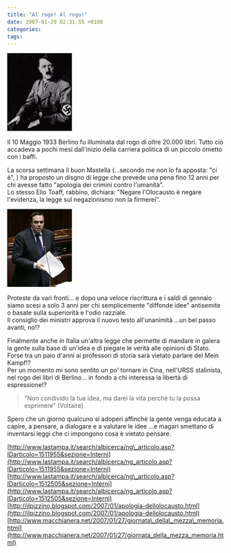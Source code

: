 ```yaml
---
title: "Al rogo! Al rogo!"
date: 2007-01-29 02:31:55 +0100
categories:
tags:
---
```


![Hitler Ritratto](/assets/images/posts_2007_al_rogo_hitler.jpg)

Il 10 Maggio 1933 Berlino fu illuminata dal rogo di oltre 20.000 libri. Tutto ciò accadeva a pochi mesi dall'inizio della carriera politica di un piccolo ometto con i baffi.

La scorsa settimana il buon Mastella (...secondo me non lo fa apposta: "ci è", ) ha proposto un disgno di legge che prevede una pena fino 12 anni per chi avesse fatto "apologia dei crimini contro l'umanità".  
Lo stesso Elio Toaff, rabbino, dichiara: "Negare l'Olocausto è negare l'evidenza, la legge sul negazionismo non la firmerei".

![Mastella Foto](/assets/images/posts_2007_al_rogo_mastella.jpg)

Proteste da vari fronti... e dopo una veloce riscrittura e i saldi di gennaio siamo scesi a solo 3 anni per chi semplicemente "diffonde idee" antisemite o basate sulla superiorità e l'odio razziale.  
Il consiglio dei ministri approva il nuovo testo all'unanimità ...un bel passo avanti, no!?

Finalmente anche in Italia un'altra legge che permette di mandare in galera la gente sulla base di un'idea e di piegare le verità alle opinioni di Stato.  
Forse tra un paio d'anni ai professori di storia sarà vietato parlare del Mein Kampf!?  
Per un momento mi sono sentito un po' tornare in Cina, nell'URSS stalinista, nel rogo dei libri di Berlino... in fondo a chi interessa la libertà di espressione!?

>"Non condivido la tua idea, ma darei la vita perché tu la possa esprimere"
>(Voltaire)

Spero che un giorno qualcuno si adoperi affinchè la gente venga educata a capire, a pensare, a dialogare e a valutare le idee ...e magari smettano di inventarsi leggi che ci impongono cosa è vietato pensare.

[http://www.lastampa.it/search/albicerca/ng\_articolo.asp?IDarticolo=1511955&sezione=Interni](http://www.lastampa.it/search/albicerca/ng_articolo.asp?IDarticolo=1511955&sezione=Interni)  
[http://www.lastampa.it/search/albicerca/ng\_articolo.asp?IDarticolo=1512505&sezione=Interni](http://www.lastampa.it/search/albicerca/ng_articolo.asp?IDarticolo=1512505&sezione=Interni)  
[http://ilpizzino.blogspot.com/2007/01/apologia-dellolocausto.html](http://ilpizzino.blogspot.com/2007/01/apologia-dellolocausto.html)  
[http://www.macchianera.net/2007/01/27/giornata\_della\_mezza\_memoria.html](http://www.macchianera.net/2007/01/27/giornata_della_mezza_memoria.html)
